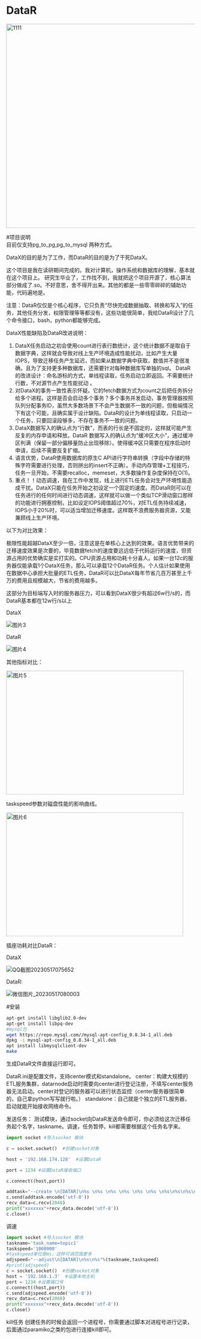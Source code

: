 # DataR
<img width="558" height="546" alt="1111" src="https://github.com/user-attachments/assets/b538b76c-06e8-4d22-9f9e-19cb550343e8" />

#项目说明  
目前仅支持pg_to_pg,pg_to_mysql 两种方式。


DataX的目的是为了工作，而DataR的目的是为了干死DataX。

这个项目是我在读研期间完成的。我对计算机，操作系统和数据库的理解，基本就在这个项目上。
研究生毕业了，工作找不到，我就把这个项目开源了，核心算法部分做成了.so。不好意思，舍不得开出来。其他的都是一些零零碎碎的辅助功能，代码遍地是。

注意：DataR仅仅是个核心程序，它只负责“尽快完成数据抽取、转换和写入”的任务，其他任务分发，权限管理等等都没有，这些功能很简单，我给DataR设计了几个命令接口，bash，python都能够完成。

DataX性能缺陷及DataR改进说明：
1. DataX任务启动之初会使用count进行表行数统计，这个统计数据不是取自于数据字典，这样就会导致对线上生产环境造成性能扰动，比如产生大量IOPS，导致迁移任务产生延迟，而如果从数据字典中获取，数值并不是很准确，且为了支持更多种数据库，还需要针对每种数据库写单独的sql。  DataR的改进设计：命名游标的方式，单线程读取，任务启动立即返回。不需要统计行数，不对源节点产生性能扰动 。
2. 对DataX的事务一致性表示怀疑。它的fetch数据方式为count之后把任务拆分给多个进程。这样是否会启动多个事务？多个事务并发启动，事务管理器按照队列分配事务ID，虽然大多数场景下不会产生数据不一致的问题，但极端情况下有这个可能，且确实属于设计缺陷。DataR的设计为单线程读取，只启动一个任务，只要回滚段够多，不存在事务不一致的问题。
3. DataX数据写入的确认点为“行数”，而表的行长是不固定的，这样就可能产生反复的内存申请和释放。DataR 数据写入的确认点为“缓冲区大小”，通过缓冲区判满（保留一部分偏移量防止出现移除）。使得缓冲区只需要在程序启动时申请，后续不需要反复扩缩。
4. 语言优势，DataR使用数据库的原生C API进行字符串转换（字段中存储的特殊字符需要进行处理，否则拼出的insert不正确）。手动内存管理+工程技巧，任务一旦开始，不需要recalloc，memeset，大多数操作复杂度保持在O(1)。
5. 重点！！动态调速，我在工作中发现，线上进行ETL任务会对生产环境性能造成干扰。DataX只能在任务开始之初设定一个固定的速度。而DataR则可以在任务进行的任何时间进行动态调速，这样就可以做一个类似TCP滑动窗口那样的功能进行拥塞控制，比如设定IOPS阈值超过70%，对ETL任务持续减速，IOPS小于20%时，可以适当增加迁移速度。这样既不浪费服务器资源，又能兼顾线上生产环境。

以下为对比效果：  

极限性能超越DataX至少一倍，注意这是在单核心上达到的效果。语言优势带来的迁移速度效果是次要的，毕竟数据fetch的速度要远远低于代码运行的速度，但资源占用的优势确实是实打实的。CPU资源占用和功耗十分喜人。如果一台12c的服务器仅能承载1个DataX任务，那么可以承载12个DataR任务。个人估计如果使用在数据中心承担大批量的ETL任务，DataR可以比DataX每年节省几百万甚至上千万的费用且规模越大，节省的费用越多。  

这部分为目标端写入时的服务器压力，可以看到DataX很少有超过6w行/s的，而DataR基本都在12w行/s以上  

DataX  

![图片3](https://github.com/user-attachments/assets/7a28b528-6240-4912-b288-96d6f8b3cf49)  


DataR  

![图片4](https://github.com/user-attachments/assets/bbe16fef-7cc7-4531-9bd4-8a9850d6d238)  



其他指标对比：  

<img width="474" height="331" alt="图片5" src="https://github.com/user-attachments/assets/12fddf2b-0456-4e3c-9cc9-25d3b3a56342" />  



taskspeed参数对磁盘性能的影响曲线。  

<img width="473" height="331" alt="图片6" src="https://github.com/user-attachments/assets/7944bd82-a515-4ab4-b018-527617438d08" />  



插座功耗对比DataR：  

DataX  

![QQ截图20230517075652](https://github.com/user-attachments/assets/7ea38124-f525-4e23-ab89-a9bc9addaebc)  


DataR:  

![微信图片_20230517080003](https://github.com/user-attachments/assets/33ad6eb9-f946-4716-b254-587d9a57c241)  


#安装  

```bash
apt-get install libglib2.0-dev
apt-get install libpq-dev
#mysql包
wget https://repo.mysql.com//mysql-apt-config_0.8.34-1_all.deb
dpkg -i mysql-apt-config_0.8.34-1_all.deb
apt install libmysqlclient-dev
make
```
生成DataR文件直接运行即可。

DataR.ini是配置文件，支持center模式和standalone。
center：构建大规模的ETL服务集群，datarnode启动时需要向center进行登记注册，不填写center服务器无法启动。center对登记的服务器可以进行状态监控（center服务器很简单的，自己拿python写写就行啦。）
standalone：自己就是个独立的ETL服务器，启动就能开始接收网络命令。

发送任务：
测试模块，通过socket向DataR发送命令即可，你必须给这次迁移任务起个名字，taskname。调速，任务暂停，kill都需要根据这个任务名字来。
 ```python
import socket #导入socket 模块

c = socket.socket()  #创建socket对象

host = '192.168.174.128'  #设置DataR

port = 1234 #设置DataR接收端口

c.connect((host,port))

addtask="--create \n[DATAR]\n%s \n%s \n%s \n%s \n%s \n%s \n%s\n%s\n%s\n%s \n%s"%('taskname=topic1','sourcehost=192.168.1.68' ,'sourcedbname=postgres' ,\'sourceuser=postgres' ,'sourcepassword=postgres' ,'pumpsql=select * from M_table ','taskspeed=0', 'row_size=1','max_tuple_size=1','parallel_thread_per_task=10','send_buffer_size=20480')
c.send(addtask.encode('utf-8'))
recv_data=c.recv(2048)
print("xxxxxxx"+recv_data.decode('utf-8'))
c.close()
```

调速
```python
import socket #导入socket 模块
taskname='task_name=topic1'
taskspeed='1000000'
#taskspeed单位是ms，这样可调范围更多
adjspeed="--adjust\n[DATAR]\n%s\n%s"%(taskname,taskspeed)
#print(adjspeed)
c = socket.socket()  #创建socket对象
host = '192.168.1.3'  #设置本地主机
port = 1234 #设置端口号
c.connect((host,port))
c.send(adjspeed.encode('utf-8'))
recv_data=c.recv(2048)
print("xxxxxxx"+recv_data.decode('utf-8'))
c.close()
```
kill任务
创建任务的时候会返回一个进程号，你需要通过脚本对进程号进行记录，后面通过paramiko之类的包进行连接kill即可。
